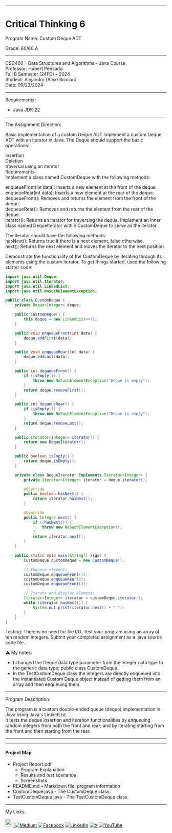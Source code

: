 ﻿-----------------------------------------------------------------------------------------------------------------------------
# Critical Thinking 6  
Program Name: Custom Deque ADT  

Grade:  60/60 A

-----------------------------------------------------------------------------------------------------------------------------

CSC400 – Data Structures and Algorithms - Java Course  
Professor: Hubert Pensado  
Fall B Semester (24FD) – 2024  
Student: Alejandro (Alex) Ricciardi  
Date: 09/22/2024   

-----------------------------------------------------------------------------------------------------------------------------

Requirements:  
- Java JDK-22  

-----------------------------------------------------------------------------------------------------------------------------

The Assignment Direction:  

Basic implementation of a custom Deque ADT
Implement a custom Deque ADT with an iterator in Java. The Deque should support the basic operations:  

Insertion  
Deletion  
traversal using an iterator  
Requirements  
Implement a class named CustomDeque with the following methods:  

enqueueFront(int data): Inserts a new element at the front of the deque.  
enqueueRear(int data): Inserts a new element at the rear of the deque.  
dequeueFront(): Removes and returns the element from the front of the deque.  
dequeueRear(): Removes and returns the element from the rear of the deque.  
iterator(): Returns an iterator for traversing the deque.
Implement an inner class named DequeIterator within CustomDeque to serve as the iterator. 

The iterator should have the following methods:  
hasNext(): Returns true if there is a next element, false otherwise.  
next(): Returns the next element and moves the iterator to the next position.  

Demonstrate the functionality of the CustomDeque by iterating through its elements using the custom iterator. To get things started, used the following starter code:  

``` Java
import java.util.Deque;
import java.util.Iterator;
import java.util.LinkedList;
import java.util.NoSuchElementException;

public class CustomDeque {
    private Deque<Integer> deque;

    public CustomDeque() {
        this.deque = new LinkedList<>();
    }

    public void enqueueFront(int data) {
        deque.addFirst(data);
    }

    public void enqueueRear(int data) {
        deque.addLast(data);
    }

    public int dequeueFront() {
        if (isEmpty()) {
            throw new NoSuchElementException("Deque is empty");
        }
        return deque.removeFirst();
    }

    public int dequeueRear() {
        if (isEmpty()) {
            throw new NoSuchElementException("Deque is empty");
        }
        return deque.removeLast();
    }

    public Iterator<Integer> iterator() {
        return new DequeIterator();
    }

    public boolean isEmpty() {
        return deque.isEmpty();
    }

    private class DequeIterator implements Iterator<Integer> {
        private Iterator<Integer> iterator = deque.iterator();

        @Override
        public boolean hasNext() {
            return iterator.hasNext();
        }

        @Override
        public Integer next() {
            if (!hasNext()) {
                throw new NoSuchElementException();
            }
            return iterator.next();
        }
    }

    public static void main(String[] args) {
        CustomDeque customDeque = new CustomDeque();

        // Enqueue elements
        customDeque.enqueueFront(1);
        customDeque.enqueueRear(2);
        customDeque.enqueueFront(3);

        // Iterate and display elements
        Iterator<Integer> iterator = customDeque.iterator();
        while (iterator.hasNext()) {
            System.out.print(iterator.next() + " ");
        }
    }
}
```

Testing:
There is no need for file I/O. Test your program using an array of ten random integers.
Submit your completed assignment as a .java source code file.. 
 
⚠️ My notes:   
- I changed the Deque data type parameter from the Integer data type to the generic data type; public class CustomDeque<T>.  
- In the TestCustomDeque class the integers are directly enqueued into the instantiated Custom Deque object instead of getting them from an array and then enqueuing them.

-----------------------------------------------------------------------------------------------------------------------------

Program Description:  

The program is a custom double-ended queue (deque) implementation in Java using Java's LinkedList.  
It tests the deque insertion and iteration functionalities by enqueuing random integers from both the front and rear; and by iterating starting from the front and then starting from the rear.  

-------------------------------------------------------------------------
----------------------------------------------------

#### Project Map
- Project Report.pdf  
	- Program Explanation 
	- Results and test scenarios   
	- Screenshots  
- README.md – Markdown file, program information  
- CustomDeque.java - The CustomDeque<T> class.  
- TestCustomDeque.java - The TestCustomDeque class.  

-----------------------------------------------------------------------------------------------------------------------------

My Links:   

<span><a href="https://www.alexomegapy.com" target="_blank"><img width="25" height="25" src="https://github.com/user-attachments/assets/f8001645-cc85-4b99-beec-74482a83ac87"></span>    [![Medium](https://img.shields.io/badge/Medium-12100E?style=for-the-badge&logo=medium&logoColor=whit)](https://medium.com/@alex.omegapy)    [![Facebook](https://img.shields.io/badge/Facebook-%231877F2.svg?logo=Facebook&logoColor=white)](https://www.facebook.com/profile.php?id=100089638857137)    [![LinkedIn](https://img.shields.io/badge/LinkedIn-%230077B5.svg?logo=linkedin&logoColor=white)](https://linkedin.com/in/alex-ricciardi)    [![X](https://img.shields.io/badge/X-black.svg?logo=X&logoColor=white)](https://x.com/AlexOmegapy)    [![YouTube](https://img.shields.io/badge/YouTube-%23FF0000.svg?logo=YouTube&logoColor=white)](https://www.youtube.com/channel/UC4rMaQ7sqywMZkfS1xGh2AA) 


